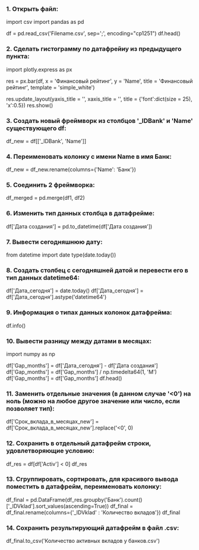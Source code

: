 ### 1. Открыть файл:
import csv
import pandas as pd

df = pd.read_csv('Filename.csv', sep=';', encoding="cp1251")
df.head()



### 2. Сделать гистограмму по датафрейиу из предыдущего пункта:
import plotly.express as px

res = px.bar(df, x = 'Финансовый рейтинг', y = 'Name', title = 'Финансовый рейтинг', template = 'simple_white')

res.update_layout(yaxis_title = '',
                 xaxis_title = '',
                 title = {'font':dict(size = 25),
                         'x':0.5})
res.show()



### 3. Создать новый фреймворк из столбцов '_IDBank' и 'Name' существующего df:
df_new = df[['_IDBank', 'Name']]



### 4. Переименовать колонку с имени Name в имя Банк:
df_new = df_new.rename(columns={'Name': 'Банк'})



### 5. Соединить 2 фреймворка:
df_merged = pd.merge(df1, df2)



### 6. Изменить тип данных столбца в датафрейме:
df['Дата создания'] = pd.to_datetime(df['Дата создания'])



### 7. Вывести сегодняшнюю дату:
from datetime import date
type(date.today())



### 8. Создать столбец с сегодняшней датой и перевести его в тип данных datetime64:
df['Дата_сегодня'] = date.today()
df['Дата_сегодня'] = df['Дата_сегодня'].astype('datetime64')



### 9. Информация о типах данных колонок датафрейма:
df.info()



### 10. Вывести разницу между датами в месяцах:
import numpy as np

df['Gap_months'] = df['Дата_сегодня'] - df['Дата создания']
df['Gap_months'] = df['Gap_months'] / np.timedelta64(1, 'M')
df['Gap_months'] = df['Gap_months']
df.head()



### 11. Заменить отдельные значения (в данном случае '<0') на ноль (можно на любое другое значение или число, если позволяет тип):
df['Срок_вклада_в_месяцах_new'] = df['Срок_вклада_в_месяцах_new'].replace('<0', 0)



### 12. Сохранить в отдельный датафрейм строки, удовлетворяющие условию:
df_res = df[df['Activ'] < 0]
df_res



### 13. Сгруппировать, сортировать, для красивого вывода поместить в датафрейм, переименовать колонку:
df_final = pd.DataFrame(df_res.groupby('Банк').count()['_IDVklad'].sort_values(ascending=True))
df_final = df_final.rename(columns={'_IDVklad' : 'Количество вкладов'})
df_final



### 14. Сохранить результирующий датафрейм в файл .csv:
df_final.to_csv('Количество активных вкладов у банков.csv')